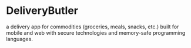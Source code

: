 # DeliveryButler
a delivery app for commodities (groceries, meals, snacks, etc.) built for mobile and web with secure technologies and memory-safe programming languages.

